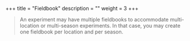 +++
title = "Fieldbook"
description = ""
weight = 3
+++


> An experiment may have multiple fieldbooks to accommodate multi-location or multi-season experiments. In that case, you may create one fieldbook per location and per season. 


